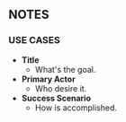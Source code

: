 ## NOTES 

### USE CASES 
- **Title**
  - What's the goal. 
- **Primary Actor**
  - Who desire it.
- **Success Scenario**
  - How is accomplished.